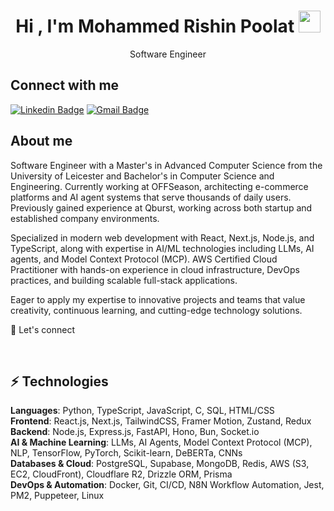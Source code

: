 <h1 align="center">Hi , I'm Mohammed Rishin Poolat <img src="https://media.giphy.com/media/hvRJCLFzcasrR4ia7z/giphy.gif" width="35"></h1>

<p align="center">Software Engineer</p>

## Connect with me

[![Linkedin Badge](https://img.shields.io/badge/-rishinpoolat-blue?style=flat-square&logo=Linkedin&logoColor=white&link=https://www.linkedin.com/in/rishin-poolat)](https://www.linkedin.com/in/rishin-poolat/)
[![Gmail Badge](https://img.shields.io/badge/-mohammedrishinpoolat@gmail.com-c14438?style=flat-square&logo=Gmail&logoColor=white&link=mailto:mohammedrishinpoolat@gmail.com)](mailto:mohammedrishinpoolat@gmail.com)


## About me

Software Engineer with a Master's in Advanced Computer Science from the University of Leicester and Bachelor's in Computer Science and Engineering. Currently working at OFFSeason, architecting e-commerce platforms and AI agent systems that serve thousands of daily users. Previously gained experience at Qburst, working across both startup and established company environments.

Specialized in modern web development with React, Next.js, Node.js, and TypeScript, along with expertise in AI/ML technologies including LLMs, AI agents, and Model Context Protocol (MCP). AWS Certified Cloud Practitioner with hands-on experience in cloud infrastructure, DevOps practices, and building scalable full-stack applications.

Eager to apply my expertise to innovative projects and teams that value creativity, continuous learning, and cutting-edge technology solutions.

🤝 Let's connect

<br>

## ⚡ Technologies

<strong>Languages</strong>: Python, TypeScript, JavaScript, C, SQL, HTML/CSS
<br>
<strong>Frontend</strong>: React.js, Next.js, TailwindCSS, Framer Motion, Zustand, Redux
<br>
<strong>Backend</strong>: Node.js, Express.js, FastAPI, Hono, Bun, Socket.io
<br>
<strong>AI & Machine Learning</strong>: LLMs, AI Agents, Model Context Protocol (MCP), NLP, TensorFlow, PyTorch, Scikit-learn, DeBERTa, CNNs
<br>
<strong>Databases & Cloud</strong>: PostgreSQL, Supabase, MongoDB, Redis, AWS (S3, EC2, CloudFront), Cloudflare R2, Drizzle ORM, Prisma
<br>
<strong>DevOps & Automation</strong>: Docker, Git, CI/CD, N8N Workflow Automation, Jest, PM2, Puppeteer, Linux
